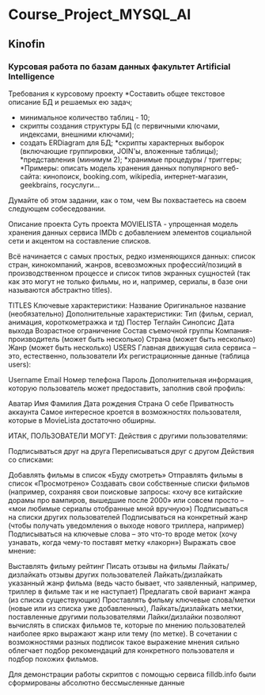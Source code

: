 # Course_Project_MYSQL_AI
## Kinofin
### Курсовая работа по базам данных факультет Artificial Intelligence

Требования к курсовому проекту
*Составить общее текстовое описание БД и решаемых ею задач;
* минимальное количество таблиц - 10;
* скрипты создания структуры БД (с первичными ключами, индексами, внешними ключами);
* создать ERDiagram для БД;
*скрипты характерных выборок (включающие группировки, JOIN'ы, вложенные таблицы);
*представления (минимум 2);
*хранимые процедуры / триггеры;
*Примеры: описать модель хранения данных популярного веб-сайта: кинопоиск, booking.com, wikipedia, интернет-магазин, geekbrains, госуслуги...

Думайте об этом задании, как о том, чем Вы похвастаетесь на своем следующем собеседовании.

Описание проекта
Суть проекта MOVIELISTA - упрощенная модель хранения данных сервиса IMDb с добавлением элементов социальной сети и акцентом на составление списков.

Всё начинается с самых простых, редко изменяющихся данных: список стран, кинокомпаний, жанров, всевозможных профессий/позиций в производственном процессе и список типов экранных сущностей (так как это могут не только фильмы, но и, например, сериалы, в базе они называются абстрактно titles).

TITLES
Ключевые характеристики:
Название
Оригинальное название (необязательно)
Дополнительные характеристики:
Тип (фильм, сериал, анимация, короткометражка и тд)
Постер
Теглайн
Синопсис
Дата выхода
Возрастное ограничение
Состав съемочной группы
Компания-производитель (может быть несколько)
Страна (может быть несколько)
Жанр (может быть несколько)
USERS
Главная движущая сила сервиса – это, естественно, пользователи Их регистрационные данные (таблица users):

Username
Email
Номер телефона
Пароль
Дополнительная информация, которую пользователь может предоставить, заполнив свой профиль:

Аватар
Имя
Фамилия
Дата рождения
Страна
О себе
Приватность аккаунта
Самое интересное кроется в возможностях пользователя, которые в MovieLista достаточно обширны.

ИТАК, ПОЛЬЗОВАТЕЛИ МОГУТ:
Действия с другими пользователями:

Подписываться друг на друга
Переписываться друг с другом
Действия со списками:

Добавлять фильмы в список «Буду смотреть»
Отправлять фильмы в список «Просмотрено»
Создавать свои собственные списки фильмов (например, сохраняя свои поисковые запросы: «хочу все китайские дорамы про вампиров, вышедшие после 2000» или совсем просто – «мои любимые сериалы отобранные мной вручную»)
Подписываться на списки других пользователей
Подписываться на конкретный жанр (чтобы получать уведомления о выходе нового триллера, например)
Подписываться на ключевые слова – это что-то вроде меток (хочу узнавать, когда чему-то поставят метку «лакорн»)
Выражать свое мнение:

Выставлять фильму рейтинг
Писать отзывы на фильмы
Лайкать/дизлайкать отзывы других пользователей
Лайкать/дизлайкать указанный жанр фильма (ведь часто бывает, что заявленный, например, триллер в фильме так и не наступает)
Предлагать свой вариант жанра (из списка существующих)
Проставлять фильму ключевые слова/метки (новые или из списка уже добавленных),
Лайкать/дизлайкать метки, поставленные другими пользователями
Лайки/дизлайки позволяют вычислять в списках фильмов те, которые по мнению пользователей наиболее ярко выражают жанр или тему (по метке). В сочетании с возможностями разных подписок такое выражение мнения сильно облегчает подбор рекомендаций для конкретного пользователя и подбор похожих фильмов.

Для демонстрации работы скриптов с помощью сервиса filldb.info были сформированы абсолютно бессмысленные данные
